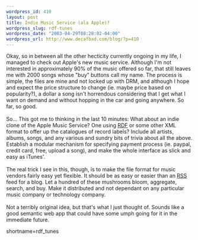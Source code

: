 ```yaml
--- 
wordpress_id: 410
layout: post
title: Indie Music Service (ala Apple)?
wordpress_slug: rdf-tunes
wordpress_date: "2003-04-29T08:28:02-04:00"
wordpress_url: http://www.decafbad.com/blog/?p=410
---
```

Okay, so in between all the other hecticity currently ongoing in my life,
I managed to check out Apple's new music service.  Although I'm not interested
in approximately 90% of the music offered so far, that still leaves me with
2000 songs whose "buy" buttons call my name.  The process is simple, the files
are mine and not locked up with DRM, and although I hope and expect the price
structure to change (ie. maybe price based on popularity?), a dollar a song
isn't horrendous considering that I get what I want on demand and without 
hopping in the car and going anywhere.  So far, so good.
<br /><br />
So...  This got me to thinking in the last 10 minutes:  What about an indie
clone of the Apple Music Service?  One using <a href="http://www.decafbad.com/twiki/bin/view/Main/RDF">RDF</a> or some other XML format to
offer up the catalogues of record labels?  Include all artists, albums, songs,
and any various and sundry bits of trivia about all the above.  Establish a
modular mechanism for specifying payment process (ie. paypal, credit card,
free, upload a song), and make the whole interface as slick and easy as
iTunes'.
<br /><br />
The real trick I see in this, though, is to make the file format for music
vendors fairly easy yet flexible.  It should be as easy or easier than an
<a href="http://www.decafbad.com/twiki/bin/view/Main/RSS">RSS</a> feed for a blog.  Let a hundred of these mushrooms bloom, aggregate, 
search, and buy.  Make it distributed and not dependant on any particular
music company or technology company.
<br /><br />
Not a terribly original idea, but that's what I just thought of.  Sounds
like a good semantic web app that could have some umph going for it in
the immediate future.
<!--more-->
shortname=rdf_tunes

